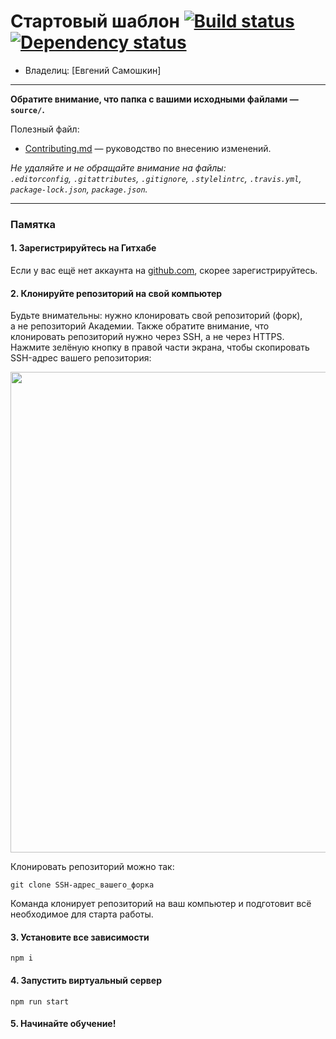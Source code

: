 # Стартовый шаблон [![Build status][travis-image]][travis-url] [![Dependency status][dependency-image]][dependency-url]

* Владелиц: [Евгений Самошкин]


---

**Обратите внимание, что папка с вашими исходными файлами — `source/`.**

Полезный файл:

- [Contributing.md](Contributing.md) — руководство по внесению изменений.

_Не удаляйте и не обращайте внимание на файлы:_<br>
_`.editorconfig`, `.gitattributes`, `.gitignore`, `.stylelintrc`, `.travis.yml`, `package-lock.json`, `package.json`._

---

### Памятка

#### 1. Зарегистрируйтесь на Гитхабе

Если у вас ещё нет аккаунта на [github.com](https://github.com/join), скорее зарегистрируйтесь.

#### 2. Клонируйте репозиторий на свой компьютер

Будьте внимательны: нужно клонировать свой репозиторий (форк), а не репозиторий Академии. Также обратите внимание, что клонировать репозиторий нужно через SSH, а не через HTTPS. Нажмите зелёную кнопку в правой части экрана, чтобы скопировать SSH-адрес вашего репозитория:

<img width="769" alt="" src="https://user-images.githubusercontent.com/10909/34914833-c3757cf0-f92b-11e7-9512-365f3e2a339f.png">

Клонировать репозиторий можно так:

```
git clone SSH-адрес_вашего_форка
```

Команда клонирует репозиторий на ваш компьютер и подготовит всё необходимое для старта работы.

#### 3. Установите все зависимости
```
npm i
```

#### 4. Запустить виртуальный сервер
```
npm run start
```

#### 5. Начинайте обучение!

[travis-image]: https://travis-ci.org/htmlacademy-adaptive/597453-cat-energy.svg?branch=master
[travis-url]: https://travis-ci.org/htmlacademy-adaptive/597453-cat-energy
[dependency-image]: https://david-dm.org/htmlacademy-adaptive/597453-cat-energy/dev-status.svg?style=flat-square
[dependency-url]: https://david-dm.org/htmlacademy-adaptive/597453-cat-energy?type=dev
